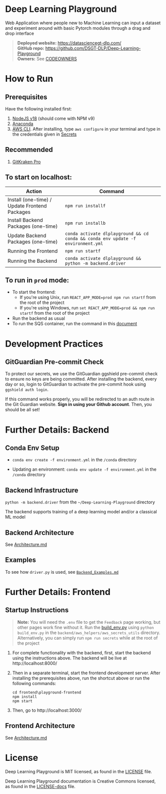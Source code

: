 # Deep Learning Playground

Web Application where people new to Machine Learning can input a dataset and experiment around with basic Pytorch modules through a drag and drop interface

> **Deployed website:** https://datasciencegt-dlp.com/ </br>
 **GitHub repo:** https://github.com/DSGT-DLP/Deep-Learning-Playground </br> 
 **Owners:** See [CODEOWNERS](./CODEOWNERS)

# How to Run

## Prerequisites
Have the following installed first:

1. [NodeJS v18](https://nodejs.org/en/download/) (should come with NPM v9)
1. [Anaconda](https://www.anaconda.com/)
1. [AWS CLI](https://docs.aws.amazon.com/cli/latest/userguide/getting-started-install.html). After installing, type `aws configure` in your terminal and type in the credentials given in [Secrets](https://docs.google.com/spreadsheets/d/1fRndo-7u0MXghiZoMp3uBepDBW9EghcJ9IL4yS0TdD8/edit?usp=sharing)

## Recommended
1. [GitKraken Pro](https://help.gitkraken.com/gitkraken-client/how-to-install/)

## To start on localhost:
| Action                                                   | Command                |
| -------------------------------------------------------- | ---------------------- |
| Install (one-time) / Update Frontend Packages          | `npm run installf`     |
| Install Backend Packages (one-time) | `npm run installb` |
| Update Backend Packages (one-time) | `conda activate dlplayground && cd conda && conda env update -f environment.yml` |
| Running the Frontend                                     | `npm run startf`       |
| Running the Backend                         | `conda activate dlplayground && python -m backend.driver`   |

## To run in `prod` mode:
- To start the frontend:
    - If you're using Unix, run `REACT_APP_MODE=prod npm run startf` from the root of the project
    - If you're using Windows, run `set REACT_APP_MODE=prod && npm run startf` from the root of the project
- Run the backend as usual
- To run the SQS container, run the command in this [document](https://docs.google.com/document/d/1yYzT7CCUqxnShncHEeHC1MssABntJuKUN88pTXnh_HQ/edit#)

# Development Practices
## GitGuardian Pre-commit Check
To protect our secrets, we use the GitGuardian ggshield pre-commit check to ensure no keys are being committed. After installing the backend, every day or so, login to GitGuardian to activate the pre-commit hook using `ggshield auth login`.

If this command works properly, you will be redirected to an auth route in the Git Guardian website. **Sign in using your Github account**. Then, you should be all set!

# Further Details: Backend

## Conda Env Setup

- `conda env create -f environment.yml` in the `/conda` directory

- Updating an environment: `conda env update -f environment.yml` in the `/conda` directory

## Backend Infrastructure

`python -m backend.driver` from the `~/Deep-Learning-Playground` directory

The backend supports training of a deep learning model and/or a classical ML model

## Backend Architecture

See [Architecture.md](./.github/Architecture.md)

## Examples

To see how `driver.py` is used, see [`Backend_Examples.md`](./.github/Backend_Examples.md)

# Further Details: Frontend

## Startup Instructions

> **Note:** You will need the `.env` file to get the `Feedback` page working, but other pages work fine without it. Run the [build_env.py](./backend/aws_helpers/aws_secrets_utils/build_env.py) using `python build_env.py` in the `backend/aws_helpers/aws_secrets_utils` directory. Alternatively, you can simply run `npm run secrets` while at the root of the project

1. For complete functionality with the backend, first, start the backend using the instructions above. The backend will be live at http://localhost:8000/

2. Then in a separate terminal, start the frontend development server. After installing the prerequisites above, run the shortcut above or run the following commands:

    ```
    cd frontend\playground-frontend
    npm install
    npm start
    ```

3. Then, go to http://localhost:3000/

## Frontend Architecture

See [Architecture.md](./.github/Architecture.md)

# License

Deep Learning Playground is MIT licensed, as found in the [LICENSE](./LICENSE) file.

Deep Learning Playground documentation is Creative Commons licensed, as found in the [LICENSE-docs](./.github/LICENSE-docs) file.
